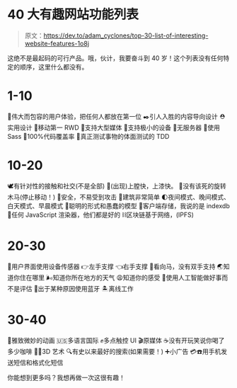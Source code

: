 # 40 大有趣网站功能列表

> 原文：<https://dev.to/adam_cyclones/top-30-list-of-interesting-website-features-1o8j>

这绝不是最起码的可行产品。哦，伙计，我要奋斗到 40 岁！这个列表没有任何特定的顺序，这里什么都没有。

# 1-10

💐伟大而包容的用户体验，把任何人都放在第一位
✒️引人入胜的内容导向设计
⛑️实用设计
📱移动第一 RWD
🐘支持大型媒体
🐜支持极小的设备
👻无服务器
💸使用 Sass
🦄100%代码覆盖率
🥋真正测试事物的体面测试的 TDD

# 10-20

🕊️有针对性的接触和社交(不是全部)
🦖(出现)上膛快，上漆快。
🐌没有该死的旋转木马(停止移动！)
🌵安全，不易受到攻击
🌊建筑非常简单
🌓夜间模式、晚间模式、白天模式、早晨模式
👔聪明的形式和愚蠢的模型
📁客户端存储，我说的是 indexdb
🍨任何 JavaScript 渲染器，他们都是好的
⛓️区块链基于网络，(IPFS)

# 20-30

🤸用户界面使用设备传感器
👉左手支撑
👈右手支撑
🙅看向马，没有双手支持
🌏知道你住在哪里
🌬️知道你所在地方的天气
😩知道你的感受
🤖使用人工智能做好事而不是评估
🐬出于某种原因使用蓝牙
🏝️离线工作

# 30-40

🐎雅致微妙的动画
🇺🇸多语言国际
✊多点触控 UI
🎬原媒体
☕没有开玩笑说你喝了多少咖啡
👨‍🎨3D 艺术
🔍有史以来最好的搜索(如果需要！)
➕小广告
💳☎️用手机发送短信和格式化短信

你能想到更多吗？我想再做一次这很有趣！